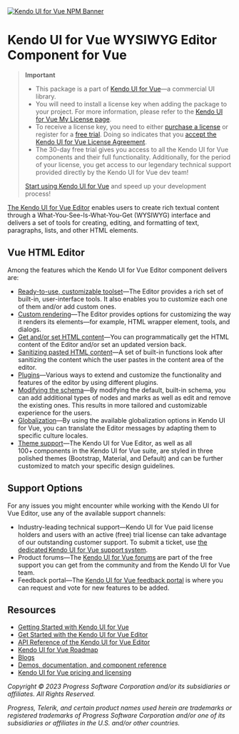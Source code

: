 <a href="https://www.telerik.com/kendo-vue-ui/?utm_medium=referral&utm_source=npm&utm_campaign=kendo-ui-vue-trial-npm-editor&utm_content=banner" target="_blank">
<img src="https://www.telerik.com/kendo-vue-ui/npm-banner.svg" alt="Kendo UI for Vue NPM Banner">
</a>

# Kendo UI for Vue WYSIWYG Editor Component for Vue

> **Important**
> * This package is а part of [Kendo UI for Vue](https://www.telerik.com/kendo-vue-ui/?utm_medium=referral&utm_source=npm&utm_campaign=kendo-ui-vue-trial-npm-editor)&mdash;a commercial UI library.
> * You will need to install a license key when adding the package to your project. For more information, please refer to the [Kendo UI for Vue My License page](https://www.telerik.com/kendo-vue-ui/my-license/?utm_medium=referral&utm_source=npm&utm_campaign=kendo-ui-vue-trial-npm-editor).
> * To receive a license key, you need to either [purchase a license](https://www.telerik.com/purchase/kendo-ui/?utm_medium=referral&utm_source=npm&utm_campaign=kendo-ui-vue-trial-npm-editor) or register for a [free trial](https://www.telerik.com/download-login-v2-kendo-vue-ui?utm_medium=referral&utm_source=npm&utm_campaign=kendo-ui-vue-trial-npm-editor). Doing so indicates that you [accept the Kendo UI for Vue License Agreement](https://www.telerik.com/purchase/license-agreement/progress-kendovue?utm_medium=referral&utm_source=npm&utm_campaign=kendo-ui-vue-trial-npm-editor).
> * The 30-day free trial gives you access to all the Kendo UI for Vue components and their full functionality. Additionally, for the period of your license, you get access to our legendary technical support provided directly by the Kendo UI for Vue dev team!
>
> [Start using Kendo UI for Vue](https://www.telerik.com/download-login-v2-kendo-vue-ui?utm_medium=referral&utm_source=npm&utm_campaign=kendo-ui-vue-trial-npm-editor) and speed up your development process!

[The Kendo UI for Vue Editor](https://www.telerik.com/kendo-vue-ui/components/editor/?utm_medium=referral&utm_source=npm&utm_campaign=kendo-ui-vue-trial-npm-editor) enables users to create rich textual content through a What-You-See-Is-What-You-Get (WYSIWYG) interface and delivers a set of tools for creating, editing, and formatting of text, paragraphs, lists, and other HTML elements.

## Vue HTML Editor

Among the features which the Kendo UI for Vue Editor component delivers are:

* [Ready-to-use, customizable toolset](https://www.telerik.com/kendo-vue-ui/components/editor/tools/?utm_medium=referral&utm_source=npm&utm_campaign=kendo-ui-vue-trial-npm-editor)&mdash;The Editor provides a rich set of built-in, user-interface tools. It also enables you to customize each one of them and/or add custom ones.
* [Custom rendering](https://www.telerik.com/kendo-vue-ui/components/editor/custom-rendering/?utm_medium=referral&utm_source=npm&utm_campaign=kendo-ui-vue-trial-npm-editor)&mdash;The Editor provides options for customizing the way it renders its elements—for example, HTML wrapper element, tools, and dialogs.
* [Get and/or set HTML content](https://www.telerik.com/kendo-vue-ui/components/editor/content/?utm_medium=referral&utm_source=npm&utm_campaign=kendo-ui-vue-trial-npm-editor)&mdash;You can programmatically get the HTML content of the Editor and/or set an updated version back.
* [Sanitizing pasted HTML content](https://www.telerik.com/kendo-vue-ui/components/editor/paste/?utm_medium=referral&utm_source=npm&utm_campaign=kendo-ui-vue-trial-npm-editor)&mdash;A set of built-in functions look after sanitizing the content which the user pastes in the content area of the editor.
* [Plugins](https://www.telerik.com/kendo-vue-ui/components/editor/plugins/?utm_medium=referral&utm_source=npm&utm_campaign=kendo-ui-vue-trial-npm-editor)&mdash;Various ways to extend and customize the functionality and features of the editor by using different plugins.
* [Modifying the schema](https://www.telerik.com/kendo-vue-ui/components/editor/schema/?utm_medium=referral&utm_source=npm&utm_campaign=kendo-ui-vue-trial-npm-editor)&mdash;By modifying the default, built-in schema, you can add additional types of nodes and marks as well as edit and remove the existing ones. This results in more tailored and customizable experience for the users.
* [Globalization](https://www.telerik.com/kendo-vue-ui/components/editor/globalization/?utm_medium=referral&utm_source=npm&utm_campaign=kendo-ui-vue-trial-npm-editor)&mdash;By using the available globalization options in Kendo UI for Vue, you can translate the Editor messages by adapting them to specific culture locales.
* [Theme support](https://www.telerik.com/kendo-vue-ui/components/styling/?utm_medium=referral&utm_source=npm&utm_campaign=kendo-ui-vue-trial-npm-editor)&mdash;The Kendo UI for Vue Editor, as well as all 100+ components in the Kendo UI for Vue suite, are styled in three polished themes (Bootstrap, Material, and Default) and can be further customized to match your specific design guidelines.

## Support Options

For any issues you might encounter while working with the Kendo UI for Vue Editor, use any of the available support channels:

* Industry-leading technical support&mdash;Kendo UI for Vue paid license holders and users with an active (free) trial license can take advantage of our outstanding customer support. To submit a ticket, use [the dedicated Kendo UI for Vue support system](https://www.telerik.com/account/support-tickets?utm_medium=referral&utm_source=npm&utm_campaign=kendo-ui-vue-trial-npm-editor).
* Product forums&mdash;The [Kendo UI for Vue forums](https://www.telerik.com/forums/kendo-ui-vue?utm_medium=referral&utm_source=npm&utm_campaign=kendo-ui-vue-trial-npm-editor) are part of the free support you can get from the community and from the Kendo UI for Vue team.
* Feedback portal&mdash;The [Kendo UI for Vue feedback portal](https://feedback.telerik.com/kendo-vue-ui?utm_medium=referral&utm_source=npm&utm_campaign=kendo-ui-vue-trial-npm-editor) is where you can request and vote for new features to be added.

## Resources

* [Getting Started with Kendo UI for Vue](https://www.telerik.com/kendo-vue-ui/getting-started/?utm_medium=referral&utm_source=npm&utm_campaign=kendo-ui-vue-trial-npm-editor)
* [Get Started with the Kendo UI for Vue Editor](https://www.telerik.com/kendo-vue-ui/components/editor/?utm_medium=referral&utm_source=npm&utm_campaign=kendo-ui-vue-trial-npm-editor)
* [API Reference of the Kendo UI for Vue Editor](https://www.telerik.com/kendo-vue-ui/components/editor/api/?utm_medium=referral&utm_source=npm&utm_campaign=kendo-ui-vue-trial-npm-editor)
* [Kendo UI for Vue Roadmap](https://www.telerik.com/support/whats-new/kendo-vue-ui/roadmap/?utm_medium=referral&utm_source=npm&utm_campaign=kendo-ui-vue-trial-npm-editor)
* [Blogs](https://www.telerik.com/blogs/tag/kendo?utm_medium=referral&utm_source=npm&utm_campaign=kendo-ui-vue-trial-npm-editor)
* [Demos, documentation, and component reference](https://www.telerik.com/kendo-vue-ui/components/?utm_medium=referral&utm_source=npm&utm_campaign=kendo-ui-vue-trial-npm-editor)
* [Kendo UI for Vue pricing and licensing](https://www.telerik.com/kendo-ui/pricing/?utm_medium=referral&utm_source=npm&utm_campaign=kendo-ui-vue-trial-npm-editor)

*Copyright © 2023 Progress Software Corporation and/or its subsidiaries or affiliates. All Rights Reserved.*

*Progress, Telerik, and certain product names used herein are trademarks or registered trademarks of Progress Software Corporation and/or one of its subsidiaries or affiliates in the U.S. and/or other countries.*
